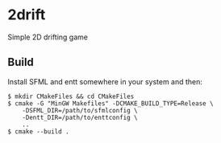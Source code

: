 # 2drift
Simple 2D drifting game

## Build
Install SFML and entt somewhere in your system and then:
```
$ mkdir CMakeFiles && cd CMakeFiles
$ cmake -G "MinGW Makefiles" -DCMAKE_BUILD_TYPE=Release \
    -DSFML_DIR=/path/to/sfmlconfig \ 
    -Dentt_DIR=/path/to/enttconfig \ 
    ..
$ cmake --build .
```
